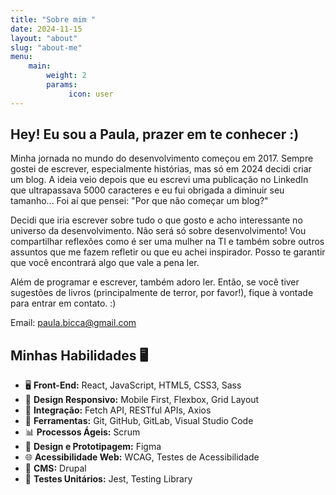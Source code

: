 ```yaml
---
title: "Sobre mim "
date: 2024-11-15
layout: "about"
slug: "about-me"
menu:
    main:
        weight: 2
        params: 
             icon: user
---
```


## Hey! Eu sou a Paula, prazer em te conhecer :)

Minha jornada no mundo do desenvolvimento começou em 2017. Sempre gostei de escrever, especialmente histórias, mas só em 2024 decidi criar um blog. A ideia veio depois que eu escrevi uma publicação no LinkedIn que ultrapassava 5000 caracteres e eu fui obrigada a diminuir seu tamanho... Foi aí que pensei: "Por que não começar um blog?"

Decidi que iria escrever sobre tudo o que gosto e acho interessante no universo da desenvolvimento. Não será só sobre desenvolvimento! Vou compartilhar reflexões como é ser uma mulher na TI e também sobre outros assuntos que me fazem refletir ou que eu achei inspirador. 
Posso te garantir que você encontrará algo que vale a pena ler.

Além de programar e escrever, também adoro ler. Então, se você tiver sugestões de livros (principalmente de terror, por favor!), fique à vontade para entrar em contato. :)

Email: paula.bicca@gmail.com

## Minhas Habilidades 🖥️

- 🖥️ **Front-End:** React, JavaScript, HTML5, CSS3, Sass  
- 📱 **Design Responsivo:** Mobile First, Flexbox, Grid Layout  
- 🔗 **Integração:** Fetch API, RESTful APIs, Axios  
- 🎯 **Ferramentas:** Git, GitHub, GitLab, Visual Studio Code  
- 📊 **Processos Ágeis:** Scrum  
- 🎨 **Design e Prototipagem:** Figma  
- 🌐 **Acessibilidade Web:** WCAG, Testes de Acessibilidade  
- 🔧 **CMS:** Drupal  
- 🧪 **Testes Unitários:** Jest, Testing Library